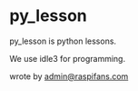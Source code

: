 # py_lesson

py_lesson is python lessons.

We use idle3 for programming.

wrote by admin@raspifans.com

